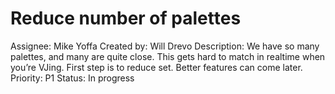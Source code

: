 # Reduce number of palettes

Assignee: Mike Yoffa
Created by: Will Drevo
Description: We have so many palettes, and many are quite close. This gets hard to match in realtime when you’re VJing. First step is to reduce set. Better features can come later.
Priority: P1
Status: In progress